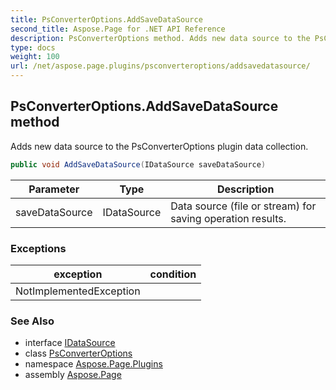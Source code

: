 ```yaml
---
title: PsConverterOptions.AddSaveDataSource
second_title: Aspose.Page for .NET API Reference
description: PsConverterOptions method. Adds new data source to the PsConverterOptions plugin data collection
type: docs
weight: 100
url: /net/aspose.page.plugins/psconverteroptions/addsavedatasource/
---
```

## PsConverterOptions.AddSaveDataSource method

Adds new data source to the PsConverterOptions plugin data collection.

```csharp
public void AddSaveDataSource(IDataSource saveDataSource)
```

| Parameter | Type | Description |
| --- | --- | --- |
| saveDataSource | IDataSource | Data source (file or stream) for saving operation results. |

### Exceptions

| exception | condition |
| --- | --- |
| NotImplementedException |  |

### See Also

* interface [IDataSource](../../idatasource/)
* class [PsConverterOptions](../)
* namespace [Aspose.Page.Plugins](../../psconverteroptions/)
* assembly [Aspose.Page](../../../)


